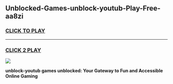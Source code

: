 
## Unblocked-Games-unblock-youtub-Play-Free-aa8zi
<h3>
<a href="https://premium76.site?title=unblock-youtub&ref=18A1">CLICK TO PLAY</a></h3>
<hr>

<h3>
<a href="https://premium76.site?title=unblock-youtub&ref=18A1">CLICK 2 PLAY</a>
  
</h3>

<a href="https://premium76.site?title=unblock-youtub&ref=18A1"><img src="https://clearcache.store/games.png"></a>


**unblock-youtub games unblocked: Your Gateway to Fun and Accessible Online Gaming**
